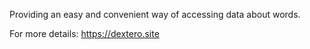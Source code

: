 Providing an easy and convenient way of accessing data about words.

For more details: https://dextero.site

